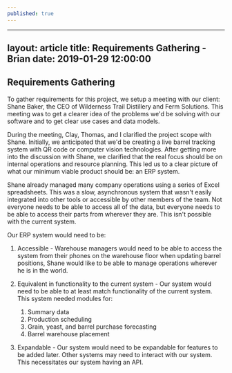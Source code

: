 ```yaml
---
published: true
---
```

---
layout: article
title: Requirements Gathering - Brian
date: 2019-01-29 12:00:00
---

## Requirements Gathering

To gather requirements for this project, we setup a meeting with our client: Shane Baker, the CEO of Wilderness Trail Distillery and Ferm Solutions. This meeting was to get a clearer idea of the problems we'd be solving with our software and to get clear use cases and data models.

During the meeting, Clay, Thomas, and I clarified the project scope with Shane. Initially, we anticipated that we'd be creating a live barrel tracking system with QR code or computer vision technologies. After getting more into the discussion with Shane, we clarified that the real focus should be on internal operations and resource planning. This led us to a clear picture of what our minimum viable product should be: an ERP system. 

Shane already managed many company operations using a series of Excel spreadsheets. This was a slow, asynchronous system that wasn't easily integrated into other tools or accessible by other members of the team. Not everyone needs to be able to access all of the data, but everyone needs to be able to access their parts from wherever they are. This isn't possible with the current system.

Our ERP system would need to be:
1. Accessible - Warehouse managers would need to be able to access the system from their phones on the warehouse floor when updating barrel positions, Shane would like to be able to manage operations wherever he is in the world.

1. Equivalent in functionality to the current system - Our system would need to be able to at least match functionality of the current system. This system needed modules for:
	1. Summary data
    1. Production scheduling
    1. Grain, yeast, and barrel purchase forecasting
    1. Barrel warehouse placement

1. Expandable - Our system would need to be expandable for features to be added later. Other systems may need to interact with our system. This necessitates our system having an API.

